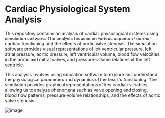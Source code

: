 # Cardiac Physiological System Analysis

This repository contains an analysis of cardiac physiological systems using simulation software. The analysis focuses on various aspects of normal cardiac functioning and the effects of aortic valve stenosis. The simulation software provides visual representations of left ventricular pressure, left atrial pressure, aortic pressure, left ventricular volume, blood flow velocities in the aortic and mitral valves, and pressure-volume relations of the left ventricle.

This analysis involves using simulation software to explore and understand the physiological parameters and dynamics of the heart's functioning. The simulation provides graphical representations of key cardiac variables, allowing us to analyze phenomena such as valve opening and closing, blood flow patterns, pressure-volume relationships, and the effects of aortic valve stenosis.

![image](https://github.com/Umesha-Tilakarathna/Modelling-and-Analysis-of-Physiological-Systems/assets/131768837/957b2ee3-d0c2-4b54-82d3-43c7f66fff79)




